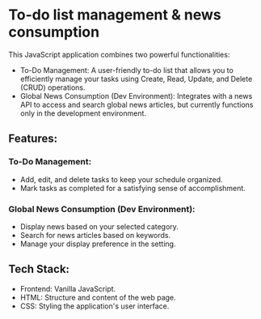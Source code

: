 # To-do list management & news consumption
This JavaScript application combines two powerful functionalities:

- To-Do Management: A user-friendly to-do list that allows you to efficiently manage your tasks using Create, Read, Update, and Delete (CRUD) operations.
- Global News Consumption (Dev Environment): Integrates with a news API to access and search global news articles, but currently functions only in the development environment.

## Features:

### To-Do Management:
- Add, edit, and delete tasks to keep your schedule organized.
- Mark tasks as completed for a satisfying sense of accomplishment.

### Global News Consumption (Dev Environment):
- Display news based on your selected category.
- Search for news articles based on keywords.
- Manage your display preference in the setting.
  
## Tech Stack:
- Frontend: Vanilla JavaScript.
- HTML: Structure and content of the web page.
- CSS: Styling the application's user interface.
